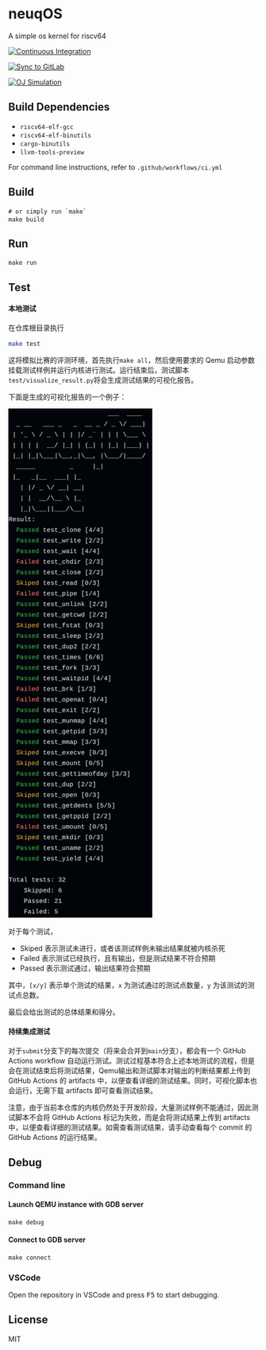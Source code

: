 # neuqOS

A simple os kernel for riscv64

[![Continuous Integration](https://github.com/neuq-rcore/rCore/actions/workflows/ci.yml/badge.svg)](https://github.com/neuq-rcore/rCore/actions/workflows/ci.yml)

[![Sync to GitLab](https://github.com/neuq-rcore/rCore/actions/workflows/mirror.yml/badge.svg)](https://github.com/neuq-rcore/rCore/actions/workflows/mirror.yml)

[![OJ Simulation](https://github.com/neuq-rcore/rCore/actions/workflows/oj.yml/badge.svg)](https://github.com/neuq-rcore/rCore/actions/workflows/oj.yml)


## Build Dependencies

- `riscv64-elf-gcc`
- `riscv64-elf-binutils`
- `cargo-binutils`
- `llvm-tools-preview`

For command line instructions, refer to `.github/workflows/ci.yml`

## Build

```shell
# or simply run `make`
make build
```

## Run

```shell
make run
```

## Test

#### 本地测试
在仓库根目录执行
```bash
make test
```

这将模拟比赛的评测环境，首先执行`make all`，然后使用要求的 Qemu 启动参数挂载测试样例并运行内核进行测试。运行结束后，测试脚本`test/visualize_result.py`将会生成测试结果的可视化报告。

下面是生成的可视化报告的一个例子：

![](./test/visual_report.png)

对于每个测试，
- Skiped 表示测试未进行，或者该测试样例未输出结果就被内核杀死
- Failed 表示测试已经执行，且有输出，但是测试结果不符合预期
- Passed 表示测试通过，输出结果符合预期

其中，`[x/y]` 表示单个测试的结果，`x` 为测试通过的测试点数量，`y` 为该测试的测试点总数。

最后会给出测试的总体结果和得分。

#### 持续集成测试

对于`submit`分支下的每次提交（将来会合并到`main`分支），都会有一个 GitHub Actions workflow 自动运行测试。测试过程基本符合上述本地测试的流程，但是会在测试结束后将测试结果，Qemu输出和测试脚本对输出的判断结果都上传到 GitHub Actions 的 artifacts 中，以便查看详细的测试结果。同时，可视化脚本也会运行，无需下载 artifacts 即可查看测试结果。

注意，由于当前本仓库的内核仍然处于开发阶段，大量测试样例不能通过，因此测试脚本不会将 GitHub Actions 标记为失败，而是会将测试结果上传到 artifacts 中，以便查看详细的测试结果。如需查看测试结果，请手动查看每个 commit 的 GitHub Actions 的运行结果。

## Debug

### Command line

#### Launch QEMU instance with GDB server
```shell
make debug
```

#### Connect to GDB server
```shell
make connect
```

### VSCode
Open the repository in VSCode and press <kbd>F5</kbd> to start debugging.

## License

MIT
